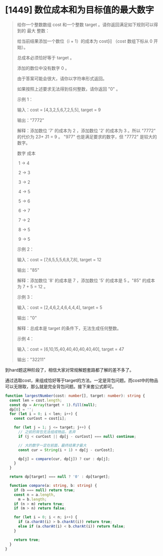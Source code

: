 # [1449] 数位成本和为目标值的最大数字

> 给你一个整数数组 cost 和一个整数 target 。请你返回满足如下规则可以得到的 最大 整数：
>
> 给当前结果添加一个数位（i + 1）的成本为 cost[i] （cost 数组下标从 0 开始）。
>
> 总成本必须恰好等于 target 。
>
> 添加的数位中没有数字 0 。
>
> 由于答案可能会很大，请你以字符串形式返回。
>
> 如果按照上述要求无法得到任何整数，请你返回 "0" 。
>
> 示例 1：
>
> 输入：cost = [4,3,2,5,6,7,2,5,5], target = 9
>
> 输出："7772"
>
> 解释：添加数位 '7' 的成本为 2 ，添加数位 '2' 的成本为 3 。所以 "7772" 的代价为 2*3+ 3*1 = 9 。 "977" 也是满足要求的数字，但 "7772" 是较大的数字。
>
> ⁠数字     成本
>
> ⁠ 1  ->   4
>
> ⁠ 2  ->   3
>
> ⁠ 3  ->   2
>
> ⁠ 4  ->   5
>
> ⁠ 5  ->   6
>
> ⁠ 6  ->   7
>
> ⁠ 7  ->   2
>
> ⁠ 8  ->   5
>
> ⁠ 9  ->   5
>
> 示例 2：
>
> 输入：cost = [7,6,5,5,5,6,8,7,8], target = 12
>
> 输出："85"
>
> 解释：添加数位 '8' 的成本是 7 ，添加数位 '5' 的成本是 5 。"85" 的成本为 7 + 5 = 12 。
>
> 示例 3：
>
> 输入：cost = [2,4,6,2,4,6,4,4,4], target = 5
>
> 输出："0"
>
> 解释：总成本是 target 的条件下，无法生成任何整数。
>
> 示例 4：
>
> 输入：cost = [6,10,15,40,40,40,40,40,40], target = 47
>
> 输出："32211"

到hard题这种阶段了，相信大家对常规解题套路都了解的差不多了。

通过选取cost，来组成恰好等于target的方法。一定是背包问题。而cost中的物品可以无限取，那么就是完全背包问题。接下来套公式即可。

```ts
function largestNumber(cost: number[], target: number): string {
  const len = cost.length;
  const dp = Array(target + 1).fill(null);
  dp[0] = '';
  for (let i = 0; i < len; i++) {
    const curCost = cost[i];

    for (let j = 1; j <= target; j++) {
      // 之前的背包无法组成物品，丢弃
      if (j < curCost || dp[j - curCost] === null) continue;

      // 大的数字一定在前面，最终结果才最大
      const cur = String(i + 1) + dp[j - curCost];

      dp[j] = compare(cur, dp[j]) ? cur : dp[j];
    }
  }

  return dp[target] === null ? '0' : dp[target];

  function compare(a: string, b: string) {
    if (b === null) return true;
    const n = a.length,
      m = b.length;
    if (n > m) return true;
    if (m > n) return false;

    for (let i = 0; i < n; i++) {
      if (a.charAt(i) > b.charAt(i)) return true;
      else if (a.charAt(i) < b.charAt(i)) return false;
    }

    return true;
  }
}
```
